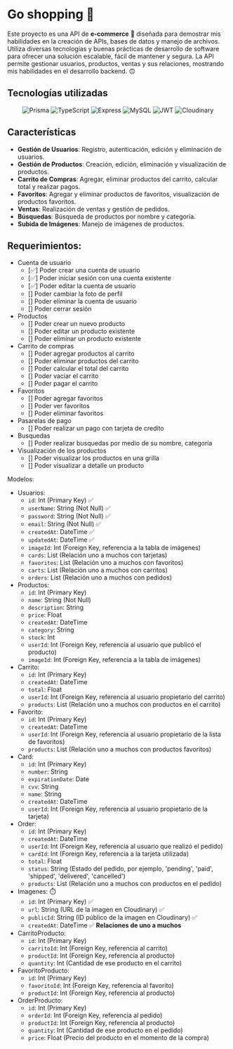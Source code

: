 # Go shopping 🛒

Este proyecto es una API de **e-commerce** 🛒 diseñada para demostrar mis habilidades en la creación de APIs, bases de datos y manejo de archivos. Utiliza diversas tecnologías y buenas prácticas de desarrollo de software para ofrecer una solución escalable, fácil de mantener y segura. La API permite gestionar usuarios, productos, ventas y sus relaciones, mostrando mis habilidades en el desarrollo backend. 🙃

## Tecnologías utilizadas

<div align="center">

  ![Prisma](https://img.shields.io/badge/Prisma-3982CE?style=for-the-badge&logo=Prisma&logoColor=white)
  ![TypeScript](https://img.shields.io/badge/TypeScript-007ACC?style=for-the-badge&logo=typescript&logoColor=white)
  ![Express](https://img.shields.io/badge/Express%20js-000000?style=for-the-badge&logo=express&logoColor=white)
  ![MySQL](https://img.shields.io/badge/MySQL-005C84?style=for-the-badge&logo=mysql&logoColor=white)
  ![JWT](https://img.shields.io/badge/JWT-000000?style=for-the-badge&logo=JSON%20web%20tokens&logoColor=white)
  ![Cloudinary](https://img.shields.io/badge/Cloudinary-3448C5?style=for-the-badge&logo=Cloudinary&logoColor=white)

</div>

## Características

- **Gestión de Usuarios**: Registro, autenticación, edición y eliminación de usuarios.
- **Gestión de Productos**: Creación, edición, eliminación y visualización de productos.
- **Carrito de Compras**: Agregar, eliminar productos del carrito, calcular total y realizar pagos.
- **Favoritos**: Agregar y eliminar productos de favoritos, visualización de productos favoritos.
- **Ventas**: Realización de ventas y gestión de pedidos.
- **Búsquedas**: Búsqueda de productos por nombre y categoría.
- **Subida de Imágenes**: Manejo de imágenes de productos.

## Requerimientos:
  - Cuenta de usuario
    - [✅] Poder crear una cuenta de usuario
    - [✅] Poder iniciar sesión con una cuenta existente
    - [✅] Poder editar la cuenta de usuario
    - [] Poder cambiar la foto de perfil
    - [] Poder eliminar la cuenta de usuario
    - [] Poder cerrar sesión
  - Productos
    - [] Poder crear un nuevo producto
    - [] Poder editar un producto existente
    - [] Poder eliminar un producto existente
  - Carrito de compras
    - [] Poder agregar productos al carrito
    - [] Poder eliminar productos del carrito
    - [] Poder calcular el total del carrito
    - [] Poder vaciar el carrito
    - [] Poder pagar el carrito
  - Favoritos
    - [] Poder agregar favoritos
    - [] Poder ver favoritos
    - [] Poder eliminar favoritos
  - Pasarelas de pago
    - [] Poder realizar un pago con tarjeta de credito
  - Busquedas
    - [] Poder realizar busquedas por medio de su nombre, categoría
  - Visualización de los productos
    - [] Poder visualizar los productos en una grilla
    - [] Poder visualizar a detalle un producto

Modelos:
  - Usuarios:
    - `id`: Int (Primary Key) ✅
    - `userName`: String (Not Null) ✅
    - `password`: String (Not Null) ✅
    - `email`: String (Not Null) ✅
    - `createdAt`: DateTime ✅
    - `updatedAt`: DateTime ✅
    - `imageId`: Int (Foreign Key, referencia a la tabla de imágenes)
    - `cards`: List<Card> (Relación uno a muchos con tarjetas)
    - `favorites`: List<Favorito> (Relación uno a muchos con favoritos)
    - `carts`: List<Carrito> (Relación uno a muchos con carritos)
    - `orders`: List<Order> (Relación uno a muchos con pedidos)
  - Productos:
    - `id`: Int (Primary Key)
    - `name`: String (Not Null)
    - `description`: String
    - `price`: Float
    - `createdAt`: DateTime
    - `category`: String
    - `stock`: Int
    - `userId`: Int (Foreign Key, referencia al usuario que publicó el producto)
    - `imageId`: Int (Foreign Key, referencia a la tabla de imágenes)
  - Carrito:
    - `id`: Int (Primary Key)
    - `createdAt`: DateTime
    - `total`: Float
    - `userId`: Int (Foreign Key, referencia al usuario propietario del carrito)
    - `products`: List<CarritoProducto> (Relación uno a muchos con productos en el carrito)
  - Favorito:
    - `id`: Int (Primary Key)
    - `createdAt`: DateTime
    - `userId`: Int (Foreign Key, referencia al usuario propietario de la lista de favoritos)
    - `products`: List<FavoritoProducto> (Relación uno a muchos con productos favoritos)
  - Card:
    - `id`: Int (Primary Key)
    - `number`: String
    - `expirationDate`: Date
    - `cvv`: String
    - `name`: String
    - `createdAt`: DateTime
    - `userId`: Int (Foreign Key, referencia al usuario propietario de la tarjeta)
  - Order:
    - `id`: Int (Primary Key)
    - `createdAt`: DateTime
    - `userId`: Int (Foreign Key, referencia al usuario que realizó el pedido)
    - `cardId`: Int (Foreign Key, referencia a la tarjeta utilizada)
    - `total`: Float
    - `status`: String (Estado del pedido, por ejemplo, 'pending', 'paid', 'shipped', 'delivered', 'cancelled')
    - `products`: List<OrderProducto> (Relación uno a muchos con productos en el pedido)
  - Imagenes: ⏱️
    - `id`: Int (Primary Key) ✅
    - `url`: String (URL de la imagen en Cloudinary) ✅
    - `publicId`: String (ID público de la imagen en Cloudinary) ✅
    - `createdAt`: DateTime ✅
  **Relaciones de uno a muchos**
  - CarritoProducto:
    - `id`: Int (Primary Key)
    - `carritoId`: Int (Foreign Key, referencia al carrito)
    - `productId`: Int (Foreign Key, referencia al producto)
    - `quantity`: Int (Cantidad de ese producto en el carrito)
  - FavoritoProducto:
    - `id`: Int (Primary Key)
    - `favoritoId`: Int (Foreign Key, referencia al favorito)
    - `productId`: Int (Foreign Key, referencia al producto)
  - OrderProducto:
    - `id`: Int (Primary Key)
    - `orderId`: Int (Foreign Key, referencia al pedido)
    - `productId`: Int (Foreign Key, referencia al producto)
    - `quantity`: Int (Cantidad de ese producto en el pedido)
    - `price`: Float (Precio del producto en el momento de la compra)